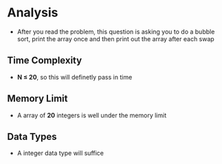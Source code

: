 # Analysis
- After you read the problem, this question is asking you to do a bubble sort, print the array once and then print out the array after each swap    

## Time Complexity
- **N &le; 20**, so this will definetly pass in time

## Memory Limit
- A array of **20** integers is well under the memory limit

## Data Types
- A integer data type will suffice
